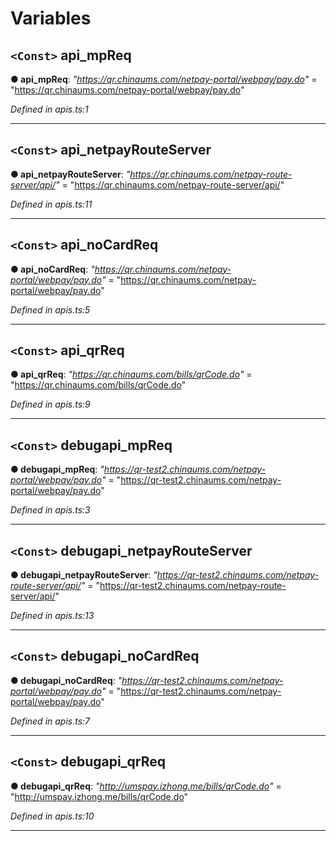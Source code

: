 

# Variables

<a id="api_mpreq"></a>

## `<Const>` api_mpReq

**● api_mpReq**: *"https://qr.chinaums.com/netpay-portal/webpay/pay.do"* = "https://qr.chinaums.com/netpay-portal/webpay/pay.do"

*Defined in apis.ts:1*

___
<a id="api_netpayrouteserver"></a>

## `<Const>` api_netpayRouteServer

**● api_netpayRouteServer**: *"https://qr.chinaums.com/netpay-route-server/api/"* = "https://qr.chinaums.com/netpay-route-server/api/"

*Defined in apis.ts:11*

___
<a id="api_nocardreq"></a>

## `<Const>` api_noCardReq

**● api_noCardReq**: *"https://qr.chinaums.com/netpay-portal/webpay/pay.do"* = "https://qr.chinaums.com/netpay-portal/webpay/pay.do"

*Defined in apis.ts:5*

___
<a id="api_qrreq"></a>

## `<Const>` api_qrReq

**● api_qrReq**: *"https://qr.chinaums.com/bills/qrCode.do"* = "https://qr.chinaums.com/bills/qrCode.do"

*Defined in apis.ts:9*

___
<a id="debugapi_mpreq"></a>

## `<Const>` debugapi_mpReq

**● debugapi_mpReq**: *"https://qr-test2.chinaums.com/netpay-portal/webpay/pay.do"* = "https://qr-test2.chinaums.com/netpay-portal/webpay/pay.do"

*Defined in apis.ts:3*

___
<a id="debugapi_netpayrouteserver"></a>

## `<Const>` debugapi_netpayRouteServer

**● debugapi_netpayRouteServer**: *"https://qr-test2.chinaums.com/netpay-route-server/api/"* = "https://qr-test2.chinaums.com/netpay-route-server/api/"

*Defined in apis.ts:13*

___
<a id="debugapi_nocardreq"></a>

## `<Const>` debugapi_noCardReq

**● debugapi_noCardReq**: *"https://qr-test2.chinaums.com/netpay-portal/webpay/pay.do"* = "https://qr-test2.chinaums.com/netpay-portal/webpay/pay.do"

*Defined in apis.ts:7*

___
<a id="debugapi_qrreq"></a>

## `<Const>` debugapi_qrReq

**● debugapi_qrReq**: *"http://umspay.izhong.me/bills/qrCode.do"* = "http://umspay.izhong.me/bills/qrCode.do"

*Defined in apis.ts:10*

___

